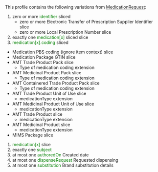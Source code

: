 This profile contains the following variations from [MedicationRequest](http://hl7.org/fhir/STU3/MedicationRequest):


1. zero or more <span style='color:green'>identifier</span> sliced
   * zero or more Electronic Transfer of Prescription Supplier Identifier slice
   * zero or more Local Prescription Number slice
1. exactly one <span style='color:green'>medication[x]</span> sliced
    slice
1.  <span style='color:green'>medication[x].coding</span> sliced
   *  Medication PBS coding (ignore item context) slice
   *  Medication Package GTIN slice
   *  AMT Trade Product Pack slice
      *  Type of medication coding extension
   *  AMT Medicinal Product Pack slice
      *  Type of medication coding extension
   *  AMT Containered Trade Product Pack slice
      *  Type of medication coding extension
   *  AMT Trade Product Unit of Use slice
      *  medicationType extension
   *  AMT Medicinal Product Unit of Use slice
      *  medicationType extension
   *  AMT Trade Product slice
      *  medicationType extension
   *  AMT Medicinal Product slice
      *  medicationType extension
   *  MIMS Package slice
1.  <span style='color:green'>medication[x]</span>  slice
1. exactly one <span style='color:green'>subject</span> 
1. at most one <span style='color:green'>authoredOn</span> Created date
1. at most one <span style='color:green'>dispenseRequest</span> Requested dispensing
1. at most one <span style='color:green'>substitution</span> Brand substitution details

